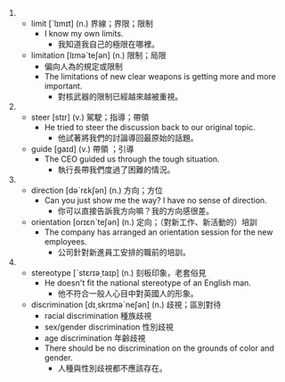 1. 
    * limit  [ˋlɪmɪt]  (n.)  界線；界限；限制
      - I know my own limits.
        + 我知道我自己的極限在哪裡。
    * limitation  [lɪməˋteʃən]  (n.)  限制；局限
      * 偏向人為的規定或限制
      - The limitations of new clear weapons is getting more and more important.
        + 對核武器的限制已經越來越被重視。
2. 
    * steer  [stɪr]  (v.)  駕駛；指導；帶領
      - He tried to steer the discussion back to our original topic.
        + 他試著將我們的討論導回最原始的話題。
    * guide  [gaɪd]  (v.)  帶領 ；引導
      - The CEO guided us through the tough situation.
        + 執行長帶我們度過了困難的情況。
3. 
    * direction  [dəˋrɛkʃən]  (n.)  方向；方位
      - Can you just show me the way? I have no sense of direction.
        + 你可以直接告訴我方向嘛？我的方向感很差。
    * orientation  [orɪɛnˋteʃən]  (n.)  定向；（對新工作、新活動的）培訓
      - The company has arranged an orientation session for the new employees.
        + 公司針對新進員工安排的職前的培訓。
4. 
    * stereotype  [ˋstɛrɪə͵taɪp]  (n.)  刻板印象，老套俗見
      - He doesn't fit the national stereotype of an English man.
        + 他不符合一般人心目中對英國人的形象。
    * discrimination  [dɪ͵skrɪməˋneʃən]  (n.)  歧視；區別對待
      - racial discrimination 種族歧視
      - sex/gender discrimination 性別歧視
      - age discrimination 年齡歧視
      - There should be no discrimination on the grounds of color and gender.
        + 人種與性別歧視都不應該存在。
